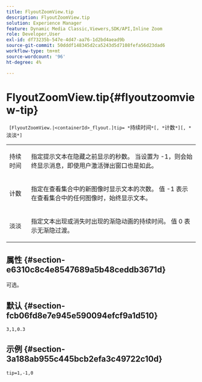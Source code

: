 ```yaml
---
title: FlyoutZoomView.tip
description: FlyoutZoomView.tip
solution: Experience Manager
feature: Dynamic Media Classic,Viewers,SDK/API,Inline Zoom
role: Developer,User
exl-id: df73235b-547e-4d47-aa76-1d2bd4aead9b
source-git-commit: 50dddf148345d2ca5243d5d7108fefa56d23dad6
workflow-type: tm+mt
source-wordcount: '96'
ht-degree: 4%

---
```


# FlyoutZoomView.tip{#flyoutzoomview-tip}

` [FlyoutZoomView.|<containerId>_flyout.]tip= *`持续时间`*[, *`计数`*][, *`淡淡`*]`

<table id="table_3BA079B51B644219BB8E2A68A13A8D90"> 
 <tbody> 
  <tr> 
   <td colname="col1"> <p> <span class="codeph"> <span class="varname"> 持续时间</span> </span> </p> </td> 
   <td colname="col2"> <p>指定提示文本在隐藏之前显示的秒数。 当设置为 <span class="codeph"> -1</span>，则会始终显示消息，即使用户激活弹出窗口也是如此。 </p> </td> 
  </tr> 
  <tr> 
   <td colname="col1"> <p> <span class="codeph"> <span class="varname"> 计数</span> </span> </p> </td> 
   <td colname="col2"> <p>指定在查看集合中的新图像时显示文本的次数。 值 <span class="codeph"> -1</span> 表示在查看集合中的任何图像时，始终显示文本。 </p> </td> 
  </tr> 
  <tr> 
   <td colname="col1"> <p> <span class="codeph"> <span class="varname"> 淡淡</span> </span> </p> </td> 
   <td colname="col2"> <p>指定文本出现或消失时出现的渐隐动画的持续时间。 值 <span class="codeph"> 0</span> 表示无渐隐过渡。 </p> </td> 
  </tr> 
 </tbody> 
</table>

## 属性 {#section-e6310c8c4e8547689a5b48ceddb3671d}

可选。

## 默认 {#section-fcb06fd8e7e945e590094efcf9a1d510}

`3,1,0.3`

## 示例 {#section-3a188ab955c445bcb2efa3c49722c10d}

`tip=1,-1,0`

